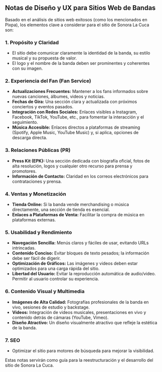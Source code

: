 
## Notas de Diseño y UX para Sitios Web de Bandas

Basado en el análisis de sitios web exitosos (como los mencionados en Pixpa), los elementos clave a considerar para el sitio de Sonora La Cuca son:

### 1. Propósito y Claridad
- El sitio debe comunicar claramente la identidad de la banda, su estilo musical y su propuesta de valor.
- El logo y el nombre de la banda deben ser prominentes y coherentes con su imagen.

### 2. Experiencia del Fan (Fan Service)
- **Actualizaciones Frecuentes:** Mantener a los fans informados sobre nuevas canciones, álbumes, videos y noticias.
- **Fechas de Gira:** Una sección clara y actualizada con próximos conciertos y eventos pasados.
- **Integración con Redes Sociales:** Enlaces visibles a Instagram, Facebook, TikTok, YouTube, etc., para fomentar la interacción y el seguimiento.
- **Música Accesible:** Enlaces directos a plataformas de streaming (Spotify, Apple Music, YouTube Music) y, si aplica, opciones de descarga directa.

### 3. Relaciones Públicas (PR)
- **Press Kit (EPK):** Una sección dedicada con biografía oficial, fotos de alta resolución, logos y cualquier otro recurso para prensa y promotores.
- **Información de Contacto:** Claridad en los correos electrónicos para contrataciones y prensa.

### 4. Ventas y Monetización
- **Tienda Online:** Si la banda vende merchandising o música directamente, una sección de tienda es esencial.
- **Enlaces a Plataformas de Venta:** Facilitar la compra de música en plataformas externas.

### 5. Usabilidad y Rendimiento
- **Navegación Sencilla:** Menús claros y fáciles de usar, evitando URLs intrincadas.
- **Contenido Conciso:** Evitar bloques de texto pesados; la información debe ser fácil de digerir.
- **Optimización de Gráficos:** Las imágenes y videos deben estar optimizados para una carga rápida del sitio.
- **Libertad del Usuario:** Evitar la reproducción automática de audio/video. Permitir al usuario controlar su experiencia.

### 6. Contenido Visual y Multimedia
- **Imágenes de Alta Calidad:** Fotografías profesionales de la banda en vivo, sesiones de estudio y backstage.
- **Videos:** Integración de videos musicales, presentaciones en vivo y contenido detrás de cámaras (YouTube, Vimeo).
- **Diseño Atractivo:** Un diseño visualmente atractivo que refleje la estética de la banda.

### 7. SEO
- Optimizar el sitio para motores de búsqueda para mejorar la visibilidad.

Estas notas servirán como guía para la reestructuración y el desarrollo del sitio de Sonora La Cuca.

